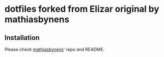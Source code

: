 # dotfiles forked from Elizar original by mathiasbynens


## Installation

Please check [mathiasbynens](https://github.com/mathiasbynens/dotfiles)' repo and README.

